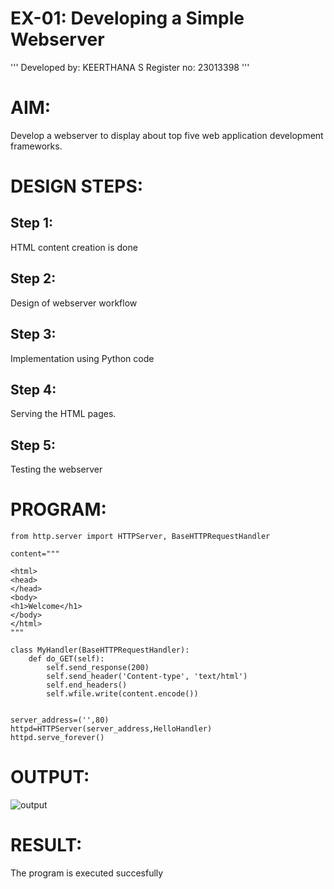 # EX-01: Developing a Simple Webserver
'''
Developed by: KEERTHANA S
Register no: 23013398
'''
# AIM:

Develop a webserver to display about top five web application development frameworks.

# DESIGN STEPS:

## Step 1:

HTML content creation is done

## Step 2:

Design of webserver workflow

## Step 3:

Implementation using Python code

## Step 4:

Serving the HTML pages.

## Step 5:

Testing the webserver
# PROGRAM:
```
from http.server import HTTPServer, BaseHTTPRequestHandler

content="""

<html>
<head>
</head>
<body>
<h1>Welcome</h1>
</body>
</html>
"""

class MyHandler(BaseHTTPRequestHandler):
    def do_GET(self):
        self.send_response(200)
        self.send_header('Content-type', 'text/html')
        self.end_headers()
        self.wfile.write(content.encode())


server_address=('',80)
httpd=HTTPServer(server_address,HelloHandler)
httpd.serve_forever()

```

# OUTPUT:
![output](https://github.com/KeerthanaaSaravanan/Web_server/assets/145742596/08c66f22-c9f7-4c62-ac9b-b8840e1da3ec)

# RESULT:

The program is executed succesfully
